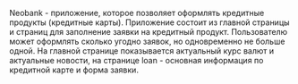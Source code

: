 Neobank - приложение, которое позволяет оформлять кредитные продукты (кредитные карты).
Приложение состоит из главной страницы и страниц для заполнение заявки на кредитный продукт. Пользователю может оформлять сколько угодно заявок, но одновременно не больше одной.
На главной странице показывается актуальный курс валют и актуальные новости, на странице loan - основная информация по кредитной карте и форма заявки.